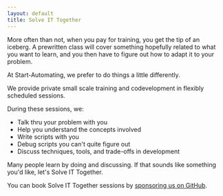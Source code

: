 ```yaml
---
layout: default
title: Solve IT Together
---
```


More often than not, when you pay for training, you get the tip of an iceberg.  A prewritten class will cover something hopefully related to what you want to learn, and you then have to figure out how to adapt it to your problem.

At Start-Automating, we prefer to do things a little differently.

We provide private small scale training and codevelopment in flexibly scheduled sessions.

During these sessions, we:

* Talk thru your problem with you
* Help you understand the concepts involved
* Write scripts with you
* Debug scripts you can't quite figure out
* Discuss techniques, tools, and trade-offs in development

Many people learn by doing and discussing.  If that sounds like something you'd like, let's Solve IT Together.

You can book Solve IT Together sessions by [sponsoring us on GitHub](https://github.com/sponsors/StartAutomating).



